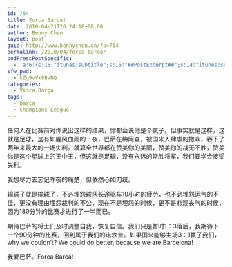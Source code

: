 ```yaml
---
id: 764
title: Forca Barca!
date: 2010-04-21T20:24:18+08:00
author: Benny Chen
layout: post
guid: http://www.bennychen.cn/?p=764
permalink: /2010/04/forca-barca/
podPressPostSpecific:
  - 'a:6:{s:15:"itunes:subtitle";s:15:"##PostExcerpt##";s:14:"itunes:summary";s:15:"##PostExcerpt##";s:15:"itunes:keywords";s:17:"##WordPressCats##";s:13:"itunes:author";s:10:"##Global##";s:15:"itunes:explicit";s:7:"Default";s:12:"itunes:block";s:7:"Default";}'
sfw_pwd:
  - kZg9vVx9BvNQ
categories:
  - Visca Barça
tags:
  - barca
  - Champions League
---
```

任何人在比赛前对你说出这样的结果，你都会说他是个疯子。但事实就是这样，这就是足球，这有如腥风血雨的一夜，巴萨在梅阿查，被国米人肆虐的撒欢，吞下了两年来最大的一场失利。就算全世界都在赞美你的美丽，赞美你的战无不胜，赞美你是这个星球上的王中王，但这就是足球，没有永远的常胜将军，我们要学会接受失利。

我想尽力去忘记昨夜的痛楚，但依然心如刀绞。

输球了就是输球了，不必埋怨球队长途驱车10小时的疲劳，也不必埋怨运气的不佳，更没有理由埋怨裁判的不公，现在不是埋怨的时候，更不是悲观丧气的时候，因为180分钟的比赛才进行了一半而已。

期待巴萨的将士们及时调整自我，恢复自信。我们只是暂时1：3落后，我期待下一个90分钟的比赛，回到属于我们的诺坎普。如果国米能够主场3：1赢了我们，why we couldn&#8217;t? We could do better, because we are Barcelona!

我爱巴萨。Forca Barca!
